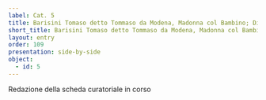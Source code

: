 ```yaml
---
label: Cat. 5
title: Barisini Tomaso detto Tommaso da Modena, Madonna col Bambino; Discesa di Cristo al Limbo; San Romualdo (?); San Girolamo; San Giovannino; Santa Caterina d'Alessandria
short_title: Barisini Tomaso detto Tommaso da Modena, Madonna col Bambino; Discesa di Cristo al Limbo; San Romualdo (?); San Girolamo; San Giovannino; Santa Caterina d'Alessandria
layout: entry
order: 109
presentation: side-by-side
object:
  - id: 5
---
```


Redazione della scheda curatoriale in corso
